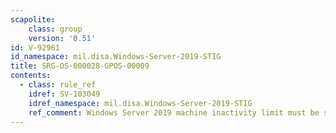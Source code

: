 ```yaml
---
scapolite:
    class: group
    version: '0.51'
id: V-92961
id_namespace: mil.disa.Windows-Server-2019-STIG
title: SRG-OS-000028-GPOS-00009
contents:
  - class: rule_ref
    idref: SV-103049
    idref_namespace: mil.disa.Windows-Server-2019-STIG
    ref_comment: Windows Server 2019 machine inactivity limit must be set to ...
---
```


